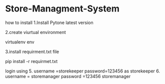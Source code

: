 # Store-Managment-System
how to install
1.Install Pytone latest version

2.create viurtual environment

   virtualenv env
	
3.install requirment.txt file

   pip install -r requirmet.txt
	
login using
5.  username =storekeeper password=123456 as storekeeper
6.             username = storemanager password =123456 storemanager
               
